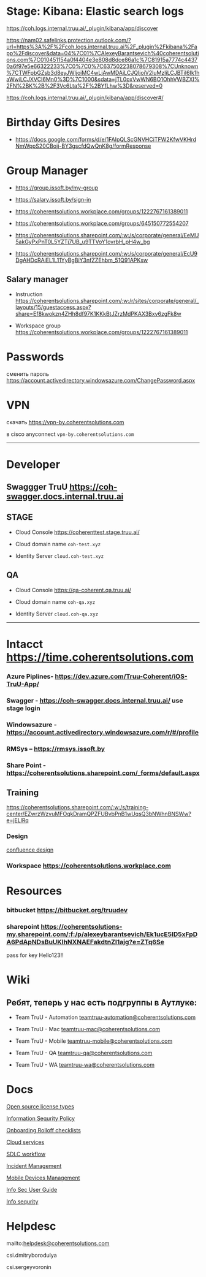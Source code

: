 # Stage: Kibana: Elastic search logs 

<https://coh.logs.internal.truu.ai/_plugin/kibana/app/discover>

<https://nam02.safelinks.protection.outlook.com/?url=https%3A%2F%2Fcoh.logs.internal.truu.ai%2F_plugin%2Fkibana%2Fapp%2Fdiscover&data=04%7C01%7CAlexeyBarantsevich%40coherentsolutions.com%7C010451154a0f4404e3e808d8dce86a1c%7C81915a7774c44370a6f97e5e66322233%7C0%7C0%7C637502238078679308%7CUnknown%7CTWFpbGZsb3d8eyJWIjoiMC4wLjAwMDAiLCJQIjoiV2luMzIiLCJBTiI6Ik1haWwiLCJXVCI6Mn0%3D%7C1000&sdata=jTL0pxVwWN6BO1OhhVWBZXI%2FN%2BK%2B%2F3Vc6Lta%2F%2BYfLhw%3D&reserved=0>

<https://coh.logs.internal.truu.ai/_plugin/kibana/app/discover#/>

# Birthday Gifts Desires

* <https://docs.google.com/forms/d/e/1FAIpQLScGNVHCiTFW2KfwVKHrdNmWppS20CBojj-BY3gscfdQwQnK8g/formResponse>

# Group Manager

* <https://group.issoft.by/my-group>

* <https://salary.issoft.by/sign-in>

* <https://coherentsolutions.workplace.com/groups/1222767161389011>

* <https://coherentsolutions.workplace.com/groups/645150772554207>

* <https://coherentsolutions.sharepoint.com/:w:/s/corporate/general/EeMU5akGyPxPnT0L5YZTj7UB_u9TTVoY1ovrbH_pH4w_bg>

* <https://coherentsolutions.sharepoint.com/:w:/s/corporate/general/EcU9DgAHDcRAiEL1L11YyBgBiY3nfZZEhbm_51Q91APKsw>

## Salary manager

* Instruction <https://coherentsolutions.sharepoint.com/:w:/r/sites/corporate/general/_layouts/15/guestaccess.aspx?share=Ef8kwokzn4ZHh8df97K1KKkBtJZrzMdPKAX3Bxv6zgFk8w>

* Workspace group <https://coherentsolutions.workplace.com/groups/1222767161389011>

# Passwords

сменить пароль <https://account.activedirectory.windowsazure.com/ChangePassword.aspx>

# VPN

скачать <https://vpn-by.coherentsolutions.com>

в cisco anyconnect `vpn-by.coherentsolutions.com`

----

# Developer

## Swaggger TruU <https://coh-swagger.docs.internal.truu.ai>

## STAGE 

* Cloud Console <https://coherenttest.stage.truu.ai/>

* Cloud domain name `coh-test.xyz`

* Identity Server `cloud.coh-test.xyz`

## QA

* Cloud Console <https://qa-coherent.qa.truu.ai/>

* Cloud domain name `coh-qa.xyz`

* Identity Server `cloud.coh-qa.xyz`

----

# Intacct <https://time.coherentsolutions.com>

### Azure Piplines- <https://dev.azure.com/Truu-Coherent/iOS-TruU-App/>

### Swagger - <https://coh-swagger.docs.internal.truu.ai/> use stage login

### Windowsazure - <https://account.activedirectory.windowsazure.com/r/#/profile>

### RMSys – <https://rmsys.issoft.by>

### Share Point - <https://coherentsolutions.sharepoint.com/_forms/default.aspx>

## Training

<https://coherentsolutions.sharepoint.com/:w:/s/training-center/EZwrzWzvuMFOqkDramQPZFUBvbPnB1wUqsQ3bNWhnBNSWw?e=jELlRq>

### Design

[confluence design](https://truudev.atlassian.net/wiki/spaces/WA/pages/332497103/Version+2.X+-+UX+Design)

### Workspace <https://coherentsolutions.workplace.com>

# Resources

### bitbucket <https://bitbucket.org/truudev>

### sharepoint <https://coherentsolutions-my.sharepoint.com/:f:/p/alexeybarantsevich/Ek1ucE5lD5xFpDA6PdApNDsBuUKIhNXNAEFakdtnZI1ajg?e=ZTq6Se>

pass for key Hello123!!

# Wiki

## Ребят, теперь у нас есть подгруппы в Аутлуке: 

* Team TruU - Automation <teamtruu-automation@coherentsolutions.com>

* Team TruU - Mac <teamtruu-mac@coherentsolutions.com>

* Team TruU - Mobile <teamtruu-mobile@coherentsolutions.com>

* Team TruU - QA <teamtruu-qa@coherentsolutions.com>

* Team TruU - WA <teamtruu-wa@coherentsolutions.com>

# Docs

[Open source license types](https://coherentsolutions.sharepoint.com/:w:/s/corporate/general/ES4FDFDa-QZJv5OfYTsmZiwBYjVjJFUqTH0dKuzbVYZ2EA)

[Information Sequrity Policy](https://coherentsolutions.sharepoint.com/:w:/s/corporate/general/ES4FDFDa-QZJv5OfYTsmZiwBYjVjJFUqTH0dKuzbVYZ2EA)

[Onboarding Rolloff checklists](https://coherentsolutions.sharepoint.com/:w:/s/corporate/general/ETjl4xXExulGoRlobRS2XlUBRB_9R4hp7E65TcKMQi0lyg)

[Cloud services](https://coherentsolutions.sharepoint.com/:x:/s/corporate/general/EVjgvAkipm5ErYg-HPmzeRYBbu-zPoKZmM4xWM4Ou2v2FA)

[SDLC workflow](https://coherentsolutions.sharepoint.com/:w:/s/corporate/general/EfjZDZRpLEJKtB9NqRr7pI0BpufHmGoIfod58o7n0DN8jw)

[Incident Management](https://coherentsolutions.sharepoint.com/:w:/s/corporate/general/EWOUXgoZBu9IjPXkThtumboBkIBc3RBwZ9c9NjHtRkuIjQ)

[Mobile Devices Management](https://coherentsolutions.sharepoint.com/:w:/s/corporate/general/ESETEN9CKhREtmQh1mBBKHcBj_6xunbKotjlC79DOEoY8Q)

[Info Sec User Guide](https://coherentsolutions.sharepoint.com/:w:/s/corporate/general/EfRRD_h_Va5AmV5LLKCZTwYB-U_TSOpOAB3yzwjEsd8llw)

[Info sequrity](https://coherentsolutions.workplace.com/groups/256893081613035/)

# Helpdesc

mailto:helpdesk@coherentsolutions.com

csi.dmitryborodulya

csi.sergeyvoronin
